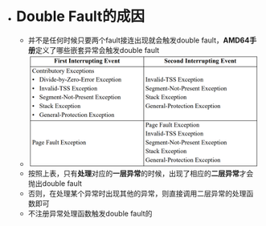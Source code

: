 - # Double Fault的成因
	- 并不是任何时候只要两个fault接连出现就会触发double fault，**AMD64手册**定义了哪些嵌套异常会触发double fault
	- ![image.png](../assets/image_1688891049780_0.png)
	- 按照上表，只有**处理**对应的**一层异常**的时候，出现了相应的**二层异常**才会抛出double fault
	- 否则，在处理某个异常时出现其他的异常，则直接调用二层异常的处理函数即可
	- 不注册异常处理函数触发double fault的